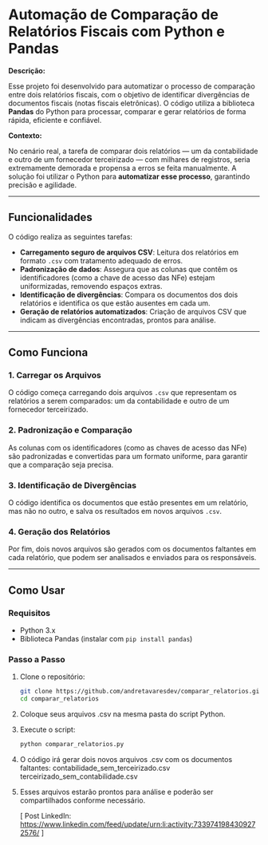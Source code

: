 # Automação de Comparação de Relatórios Fiscais com Python e Pandas

**Descrição:**

Esse projeto foi desenvolvido para automatizar o processo de comparação entre dois relatórios fiscais, com o objetivo de identificar divergências de documentos fiscais (notas fiscais eletrônicas). O código utiliza a biblioteca **Pandas** do Python para processar, comparar e gerar relatórios de forma rápida, eficiente e confiável.

**Contexto:**

No cenário real, a tarefa de comparar dois relatórios — um da contabilidade e outro de um fornecedor terceirizado — com milhares de registros, seria extremamente demorada e propensa a erros se feita manualmente. A solução foi utilizar o Python para **automatizar esse processo**, garantindo precisão e agilidade.

---

## Funcionalidades

O código realiza as seguintes tarefas:

- **Carregamento seguro de arquivos CSV**: Leitura dos relatórios em formato `.csv` com tratamento adequado de erros.
- **Padronização de dados**: Assegura que as colunas que contêm os identificadores (como a chave de acesso das NFe) estejam uniformizadas, removendo espaços extras.
- **Identificação de divergências**: Compara os documentos dos dois relatórios e identifica os que estão ausentes em cada um.
- **Geração de relatórios automatizados**: Criação de arquivos CSV que indicam as divergências encontradas, prontos para análise.

---

## Como Funciona

### 1. **Carregar os Arquivos**
O código começa carregando dois arquivos `.csv` que representam os relatórios a serem comparados: um da contabilidade e outro de um fornecedor terceirizado.

### 2. **Padronização e Comparação**
As colunas com os identificadores (como as chaves de acesso das NFe) são padronizadas e convertidas para um formato uniforme, para garantir que a comparação seja precisa.

### 3. **Identificação de Divergências**
O código identifica os documentos que estão presentes em um relatório, mas não no outro, e salva os resultados em novos arquivos `.csv`.

### 4. **Geração dos Relatórios**
Por fim, dois novos arquivos são gerados com os documentos faltantes em cada relatório, que podem ser analisados e enviados para os responsáveis.

---

## Como Usar

### Requisitos

- Python 3.x
- Biblioteca Pandas (instalar com `pip install pandas`)

### Passo a Passo

1. Clone o repositório:

   ```bash
   git clone https://github.com/andretavaresdev/comparar_relatorios.git
   cd comparar_relatorios

2. Coloque seus arquivos .csv na mesma pasta do script Python.

3. Execute o script:
   ```bash
   python comparar_relatorios.py

4. O código irá gerar dois novos arquivos .csv com os documentos faltantes:
    contabilidade_sem_terceirizado.csv
    terceirizado_sem_contabilidade.csv

5. Esses arquivos estarão prontos para análise e poderão ser compartilhados conforme necessário.

   [ Post LinkedIn: https://www.linkedin.com/feed/update/urn:li:activity:7339741984309272576/ ]
